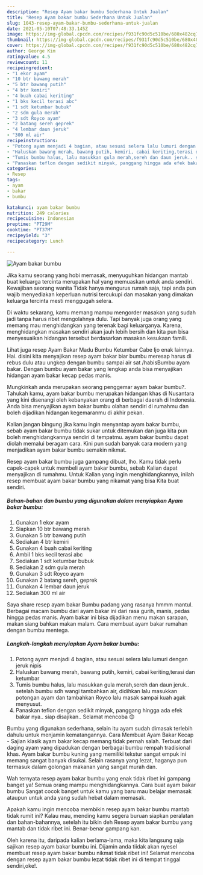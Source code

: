 ```yaml
---
description: "Resep Ayam bakar bumbu Sederhana Untuk Jualan"
title: "Resep Ayam bakar bumbu Sederhana Untuk Jualan"
slug: 1043-resep-ayam-bakar-bumbu-sederhana-untuk-jualan
date: 2021-05-10T07:48:33.145Z
image: https://img-global.cpcdn.com/recipes/f931fc90d5c510be/680x482cq70/ayam-bakar-bumbu-foto-resep-utama.jpg
thumbnail: https://img-global.cpcdn.com/recipes/f931fc90d5c510be/680x482cq70/ayam-bakar-bumbu-foto-resep-utama.jpg
cover: https://img-global.cpcdn.com/recipes/f931fc90d5c510be/680x482cq70/ayam-bakar-bumbu-foto-resep-utama.jpg
author: George Kim
ratingvalue: 4.5
reviewcount: 11
recipeingredient:
- "1 ekor ayam"
- "10 btr bawang merah"
- "5 btr bawang putih"
- "4 btr kemiri"
- "4 buah cabai keriting"
- "1 bks kecil terasi abc"
- "1 sdt ketumbar bubuk"
- "2 sdm gula merah"
- "3 sdt Royco ayam"
- "2 batang sereh geprek"
- "4 lembar daun jeruk"
- "300 ml air"
recipeinstructions:
- "Potong ayam menjadi 4 bagian, atau sesuai selera lalu lumuri dengan jeruk nipis"
- "Haluskan bawang merah, bawang putih, kemiri, cabai keriting,terasi dan ketumbar"
- "Tumis bumbu halus, lalu masukkan gula merah,sereh dan daun jeruk.. setelah bumbu sdh wangi tambahkan air, didihkan lalu masukkan potongan ayam dan tambahkan Royco lalu masak sampai kuah agak menyusut."
- "Panaskan teflon dengan sedikit minyak, panggang hingga ada efek bakar nya.. siap disajikan.. Selamat mencoba 😊"
categories:
- Resep
tags:
- ayam
- bakar
- bumbu

katakunci: ayam bakar bumbu 
nutrition: 249 calories
recipecuisine: Indonesian
preptime: "PT29M"
cooktime: "PT37M"
recipeyield: "3"
recipecategory: Lunch

---
```



![Ayam bakar bumbu](https://img-global.cpcdn.com/recipes/f931fc90d5c510be/680x482cq70/ayam-bakar-bumbu-foto-resep-utama.jpg)

Jika kamu seorang yang hobi memasak, menyuguhkan hidangan mantab buat keluarga tercinta merupakan hal yang memuaskan untuk anda sendiri. Kewajiban seorang  wanita Tidak hanya mengurus rumah saja, tapi anda pun wajib menyediakan keperluan nutrisi tercukupi dan masakan yang dimakan keluarga tercinta mesti menggugah selera.

Di waktu  sekarang, kamu memang mampu mengorder masakan yang sudah jadi tanpa harus ribet mengolahnya dulu. Tapi banyak juga orang yang memang mau menghidangkan yang terenak bagi keluarganya. Karena, menghidangkan masakan sendiri akan jauh lebih bersih dan kita pun bisa menyesuaikan hidangan tersebut berdasarkan masakan kesukaan famili. 

Lihat juga resep Ayam Bakar Madu Bumbu Ketumbar Cabe Ijo enak lainnya. Hai. disini kita menyajikan resep ayam bakar biar bumbu meresap harus di rebus dulu atau ungkep dengan bumbu sampai air sat /habisBumbu ayam bakar. Dengan bumbu ayam bakar yang lengkap anda bisa menyajikan hidangan ayam bakar kecap pedas manis.

Mungkinkah anda merupakan seorang penggemar ayam bakar bumbu?. Tahukah kamu, ayam bakar bumbu merupakan hidangan khas di Nusantara yang kini disenangi oleh kebanyakan orang di berbagai daerah di Indonesia. Anda bisa menyajikan ayam bakar bumbu olahan sendiri di rumahmu dan boleh dijadikan hidangan kegemaranmu di akhir pekan.

Kalian jangan bingung jika kamu ingin menyantap ayam bakar bumbu, sebab ayam bakar bumbu tidak sukar untuk ditemukan dan juga kita pun boleh menghidangkannya sendiri di tempatmu. ayam bakar bumbu dapat diolah memalui beragam cara. Kini pun sudah banyak cara modern yang menjadikan ayam bakar bumbu semakin nikmat.

Resep ayam bakar bumbu juga gampang dibuat, lho. Kamu tidak perlu capek-capek untuk membeli ayam bakar bumbu, sebab Kalian dapat menyajikan di rumahmu. Untuk Kalian yang ingin menghidangkannya, inilah resep membuat ayam bakar bumbu yang nikamat yang bisa Kita buat sendiri.

<!--inarticleads1-->

##### Bahan-bahan dan bumbu yang digunakan dalam menyiapkan Ayam bakar bumbu:

1. Gunakan 1 ekor ayam
1. Siapkan 10 btr bawang merah
1. Gunakan 5 btr bawang putih
1. Sediakan 4 btr kemiri
1. Gunakan 4 buah cabai keriting
1. Ambil 1 bks kecil terasi abc
1. Sediakan 1 sdt ketumbar bubuk
1. Sediakan 2 sdm gula merah
1. Gunakan 3 sdt Royco ayam
1. Gunakan 2 batang sereh, geprek
1. Gunakan 4 lembar daun jeruk
1. Sediakan 300 ml air


Saya share resep ayam bakar Bumbu padang yang rasanya hmmm mantul. Berbagai macam bumbu dari ayam bakar ini dari rasa gurih, manis, pedas hingga pedas manis. Ayam bakar ini bisa dijadikan menu makan sarapan, makan siang bahkan makan malam. Cara membuat ayam bakar rumahan dengan bumbu mentega. 

<!--inarticleads2-->

##### Langkah-langkah menyiapkan Ayam bakar bumbu:

1. Potong ayam menjadi 4 bagian, atau sesuai selera lalu lumuri dengan jeruk nipis
1. Haluskan bawang merah, bawang putih, kemiri, cabai keriting,terasi dan ketumbar
1. Tumis bumbu halus, lalu masukkan gula merah,sereh dan daun jeruk.. setelah bumbu sdh wangi tambahkan air, didihkan lalu masukkan potongan ayam dan tambahkan Royco lalu masak sampai kuah agak menyusut.
1. Panaskan teflon dengan sedikit minyak, panggang hingga ada efek bakar nya.. siap disajikan.. Selamat mencoba 😊


Bumbu yang digunakan sederhana, selain itu ayam sudah dimasak terlebih dahulu untuk menjamin kematangannya. Cara Membuat Ayam Bakar Kecap - Sajian klasik ayam bakar kecap memang tidak pernah salah. Terbuat dari daging ayam yang dipadukan dengan berbagai bumbu rempah tradisional khas. Ayam bakar bumbu kuning yang memiliki tekstur sangat empuk ini memang sangat banyak disukai. Selain rasanya yang lezat, haganya pun termasuk dalam golongan makanan yang sangat murah dan. 

Wah ternyata resep ayam bakar bumbu yang enak tidak ribet ini gampang banget ya! Semua orang mampu menghidangkannya. Cara buat ayam bakar bumbu Sangat cocok banget untuk kamu yang baru mau belajar memasak ataupun untuk anda yang sudah hebat dalam memasak.

Apakah kamu ingin mencoba membikin resep ayam bakar bumbu mantab tidak rumit ini? Kalau mau, mending kamu segera buruan siapkan peralatan dan bahan-bahannya, setelah itu bikin deh Resep ayam bakar bumbu yang mantab dan tidak ribet ini. Benar-benar gampang kan. 

Oleh karena itu, daripada kalian berlama-lama, maka kita langsung saja sajikan resep ayam bakar bumbu ini. Dijamin anda tiidak akan nyesel membuat resep ayam bakar bumbu nikmat tidak ribet ini! Selamat mencoba dengan resep ayam bakar bumbu lezat tidak ribet ini di tempat tinggal sendiri,oke!.

